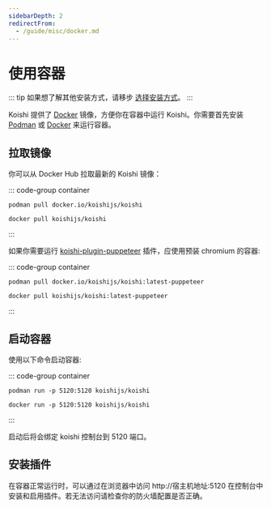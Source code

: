 ```yaml
---
sidebarDepth: 2
redirectFrom:
  - /guide/misc/docker.md
---
```


# 使用容器

::: tip
如果想了解其他安装方式，请移步 [选择安装方式](./index.md)。
:::

Koishi 提供了 [Docker](https://hub.docker.com/r/koishijs/koishi) 镜像，方便你在容器中运行 Koishi。你需要首先安装 [Podman](https://podman.io) 或 [Docker](https://www.docker.com) 来运行容器。

## 拉取镜像

你可以从 Docker Hub 拉取最新的 Koishi 镜像：

::: code-group container
```podman
podman pull docker.io/koishijs/koishi
```
```docker
docker pull koishijs/koishi
```
:::

如果你需要运行 [koishi-plugin-puppeteer](https://www.npmjs.com/package/koishi-plugin-puppeteer) 插件，应使用预装 chromium 的容器:

::: code-group container
```podman
podman pull docker.io/koishijs/koishi:latest-puppeteer
```
```docker
docker pull koishijs/koishi:latest-puppeteer
```
:::

## 启动容器

使用以下命令启动容器:

::: code-group container
```podman
podman run -p 5120:5120 koishijs/koishi
```
```docker
docker run -p 5120:5120 koishijs/koishi
```
:::

启动后将会绑定 koishi 控制台到 5120 端口。

## 安装插件

在容器正常运行时，可以通过在浏览器中访问 http://宿主机地址:5120 在控制台中安装和启用插件。若无法访问请检查你的防火墙配置是否正确。
